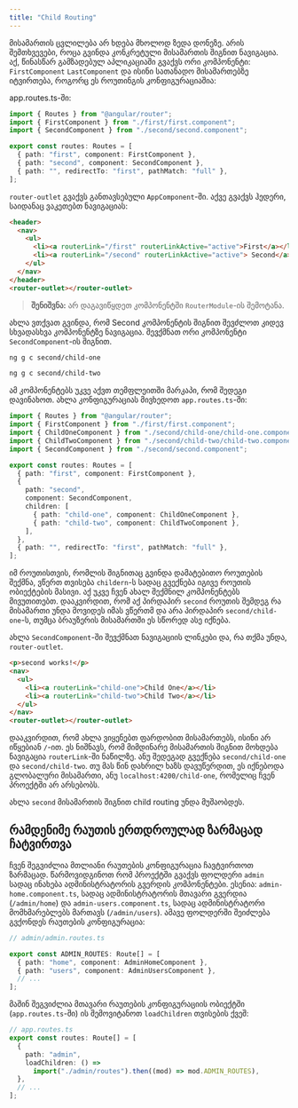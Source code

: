 ```yaml
---
title: "Child Routing"
---
```


მისამართის ცვლილება არ ხდება მხოლოდ ზედა დონეზე. არის შემთხვევები, როცა
გვინდა კონკრეტული მისამართის შიგნით ნავიგაცია. აქ, წინასწარ გამზადებულ
აპლიკაციაში გვაქვს ორი კომპონენტი: `FirstComponent` `LastComponent` და
ისინი სათანადო მისამართებზე იტვირთება, როგორც ეს როუთინგის კონფიგურაციაშია:

app.routes.ts-ში:

```ts
import { Routes } from "@angular/router";
import { FirstComponent } from "./first/first.component";
import { SecondComponent } from "./second/second.component";

export const routes: Routes = [
  { path: "first", component: FirstComponent },
  { path: "second", component: SecondComponent },
  { path: "", redirectTo: "first", pathMatch: "full" },
];
```

`router-outlet` გვაქვს განთავსებული `AppComponent`-ში.
აქვე გვაქვს ჰედერი, საიდანაც ვაკეთებთ ნავიგაციას:

```html
<header>
  <nav>
    <ul>
      <li><a routerLink="/first" routerLinkActive="active">First</a></li>
      <li><a routerLink="/second" routerLinkActive="active"> Second</a></li>
    </ul>
  </nav>
</header>
<router-outlet></router-outlet>
```

> **შენიშვნა:** არ დაგავიწყდეთ კომპონენტში `RouterModule`-ის შემოტანა.

ახლა ვთქვათ გვინდა, რომ Second კომპონენტის შიგნით შევძლოთ კიდევ სხვადასხვა კომპონენტზე
ნავიგაცია. შევქმნათ ორი კომპონენტი `SecondComponent`-ის შიგნით.

```sh
ng g c second/child-one
```

```sh
ng g c second/child-two
```

ამ კომპონენტებს უკვე აქვთ თემფლეითში მარკაპი, რომ შედეგი დავინახოთ.
ახლა კონფიგურაციას მივხედოთ `app.routes.ts`-ში:

```ts
import { Routes } from "@angular/router";
import { FirstComponent } from "./first/first.component";
import { ChildOneComponent } from "./second/child-one/child-one.component";
import { ChildTwoComponent } from "./second/child-two/child-two.component";
import { SecondComponent } from "./second/second.component";

export const routes: Routes = [
  { path: "first", component: FirstComponent },
  {
    path: "second",
    component: SecondComponent,
    children: [
      { path: "child-one", component: ChildOneComponent },
      { path: "child-two", component: ChildTwoComponent },
    ],
  },
  { path: "", redirectTo: "first", pathMatch: "full" },
];
```

იმ როუთისთვის, რომლის შიგნითაც გვინდა დამატებითო როუთების შექმნა,
ვწერთ თვისება `childern`-ს სადაც გვექნება იგივე როუთის ობიექტების მასივი.
აქ უკვე ჩვენ ახალ შექმნილ კომპონენტებს მივუთითებთ.
დააკვირდით, რომ აქ პირდაპირ `second` როუთის შემდეგ რა მისამართი უნდა მოვიდეს
იმას ვწერთმ და არა პირდაპირ `second/child-one`-ს, თუმცა ბრაუზერის მისამართში
ეს სწორედ ასე იქნება.

ახლა `SecondComponent`-ში შევქმნათ ნავიგაციის ლინკები და, რა თქმა უნდა,
`router-outlet`.

```html
<p>second works!</p>
<nav>
  <ul>
    <li><a routerLink="child-one">Child One</a></li>
    <li><a routerLink="child-two">Child Two</a></li>
  </ul>
</nav>
<router-outlet></router-outlet>
```

დააკვირდით, რომ ახლა ვიყენებთ ფარდობით მისამართებს, ისინი
არ იწყებიან `/`-ით. ეს ნიშნავს, რომ მიმდინარე მისამართის შიგნით
მოხდება ნავიგაცია `routerLink`-ში ნაწილზე. ანუ შედეგად გვექნება
`second/child-one` და `second/child-two`. თუ მას წინ
დახრილ ხაზს დავუწერდით, ეს იქნებოდა გლობალური მისამართი, ანუ
`localhost:4200/child-one`, რომელიც ჩვენ პროექტში არ არსებობს.

ახლა `second` მისამართის შიგნით child routing უნდა მუშაობდეს.

## რამდენიმე რაუთის ერთდროულად ზარმაცად ჩატვირთვა

ჩვენ შეგვიძლია მთლიანი რაუთების კონფიგურაცია ჩავტვირთოთ ზარმაცად.
წარმოვიდგინოთ რომ პროექტში გვაქვს ფოლდერი `admin` სადაც ინახება
ადმინისტრატორის გვერდის კომპონენტები. ესენია:
`admin-home.component.ts`, სადაც ადმინისტრატორის მთავარი გვერდია
(`/admin/home`) და `admin-users.component.ts`, სადაც ადმინისტრატორი
მომხმარებლებს მართავს (`/admin/users`). ამავე ფოლდერში შეიძლება
გვქონდეს რაუთების კონფიგურაცია:

```ts
// admin/admin.routes.ts

export const ADMIN_ROUTES: Route[] = [
  { path: "home", component: AdminHomeComponent },
  { path: "users", component: AdminUsersComponent },
  // ...
];
```

მაშინ შეგვიძლია მთავარი რაუთების კონფიგურაციის ობიექტში
(`app.routes.ts`-ში) ის შემოვიტანოთ `loadChildren` თვისების
ქვეშ:

```ts
// app.routes.ts
export const routes: Route[] = [
  {
    path: "admin",
    loadChildren: () =>
      import("./admin/routes").then((mod) => mod.ADMIN_ROUTES),
  },
  // ...
];
```

<!-- TODO: ცალკე NgModule-ის თავში გადავიტანო -->
<!-- ## Lazy Loading (მოდულებით)

ზოგჯერ შეიძლება დაგვჭირდეს თვითონ პროექტის ცალკეული გვერდების მოდულებად
ორგანიზება, სადაც ამ კომპონენტებს თავიანთი routing მოდული ექნებათ.
ვთქვათ `SecondComponent` იმდენად გაიზარდა, რომ მას ცალკე უნდა მენეჯმენტი,
როგორც მთლიან მოდულს. აქ ასევე შეგვიძლია ამ მთლიანი მოდულის მხოლოდ
მაშინ ჩატვირთვა, როცა მომხმარებელი ამ მოდულისთვის საჭირო გვერდზე იქნება.

ჩვენ second ფოლერში ვქმნით `second.module.ts` `second-routing.module.ts`-ს.

second-routing.module.ts:

```ts
import { NgModule } from "@angular/core";
import { RouterModule, Routes } from "@angular/router";
import { ChildOneComponent } from "./child-one/child-one.component";
import { SecondComponent } from "./second.component";
import { ChildTwoComponent } from "./child-two/child-two.component";

const routes: Routes = [
  {
    path: "",
    component: SecondComponent,
    children: [
      { path: "child-one", component: ChildOneComponent },
      { path: "child-two", component: ChildTwoComponent },
    ],
  },
];

@NgModule({
  imports: [RouterModule.forChild(routes)],
  exports: [RouterModule],
})
export class SecondRoutingModule {}
```

რადგან ჩვენთვის `second` იქნება ახალი მოდული, მისი მთავარი გვერდი
უნდა იტოს `SecondComponent` და მათი შვილები იქნებიან ჩვენი შექმნილი
ორი კომპონენტი.

ახლა `RouterModule`-ზე ვიყენებთ `forChild` მეთოდს, რადგან ეს
იქნება მთავარი მოდულის, `AppRoutingModule`-ის შვილი, ანუ
აქ შექმნილი როუთები მოექცება მთავარი როუთების შიგნით.

second.module.ts

```ts
import { NgModule } from "@angular/core";
import { ChildOneComponent } from "./child-one/child-one.component";
import { ChildTwoComponent } from "./child-two/child-two.component";
import { SecondRoutingModule } from "./second-routing.module";
import { SecondComponent } from "./second.component";

@NgModule({
  declarations: [SecondComponent, ChildOneComponent, ChildTwoComponent],
  imports: [SecondRoutingModule],
})
export class SecondModule {}
```

ახლა `SecondModule`-ში არსებულ მოდულს, კომპონენტსა თუ სერვისს, ანუ
ყველაფერს რაც მხოლოდ ამ მოდულში დაგვჭირდება, დეკლარაციას ვუკეტებთ
აქ. აქვე ვაიმპორტებთ `SecondRoutingModule`-ს.

ახლა `app.module.ts`-ში უნდა მოვაშოროთ იმ კომპონენტების დეკლარაცია,
რომელიც `SecondModule`-ში გვაქვს, რათა ანგულარმა ისინი არ შექმნას
თავიდანვე.

```ts
import { NgModule } from "@angular/core";
import { BrowserModule } from "@angular/platform-browser";

import { AppRoutingModule } from "./app-routing.module";
import { AppComponent } from "./app.component";
import { FirstComponent } from "./first/first.component";

@NgModule({
  declarations: [AppComponent, FirstComponent],
  imports: [BrowserModule, AppRoutingModule],
  providers: [],
  bootstrap: [AppComponent],
})
export class AppModule {}
```

აქ არ დავაიმპორტებთ SecondModule-ს. ის `AppRoutingModule`-ს
უნდა შემოვატანინოთ, მხოლოდ მაშინ, როცა საჭირო როუთზე მოვხვდებით.

```ts
import { NgModule } from "@angular/core";
import { RouterModule, Routes } from "@angular/router";
import { FirstComponent } from "./first/first.component";

const routes: Routes = [
  { path: "first", component: FirstComponent },
  {
    path: "second",
    loadChildren: () =>
      import("./second/second.module").then((m) => m.SecondModule),
  },
  { path: "", redirectTo: "first", pathMatch: "full" },
];

@NgModule({
  imports: [RouterModule.forRoot(routes)],
  exports: [RouterModule],
})
export class AppRoutingModule {}
```

აქ ყველაფერი იგივე რჩება, გარდა იმ როუთისა, რაც `second`-ს ეხება.
ჩვენ ვიყენებთ თვისება `loadChildren`-ს სადაც ქოლბექში ვაბრუნებთ
დაძახებულ `import` ფუნქციას, სადაც ვაწვდით ჩვენი `SecondModule`-ის
მისამართს. ეს ასინქრონული ოპერაციაა, მასზე სწორედ ამიტომ ვეძახით
მასზე then მეთოდს, სადაც გვიბრუნდება დაიმპორტებული ფაილი. ამ
ფაილიდან ჩვენ ვაბრუნებთ `SecondModule`-ს. ანუ `second` path-ზე
ჩვენ მთლიან `SecondModule`-ს ვაიმპორტებთ. დანარჩენი, იქნება ეს
კომპონენტები, სერვისების დეკლარაცია თუ რაუთინგი უშუალოდ ამ
მოდულმა უნდა მოაგვაროს.

ჩვენ უკვე ეს ყველაფერი მოვაგვარეთ `SecondModule`-სა და `SecondRoutingModule`-ში.
შესაბამისად ყველაფერი მუშაობს. განსხვავება ის არის, რომ ახლა ეს მოდული
მხოლოდ მაშინ იტვირთება, როცა ჩვენ `second` მისამართზე გადავალთ.

### შეჯამება

ამ თავში ჩვენ განვიხილეთ child routing, ანუ ცალკეული როუთის შიგნით როგორ
მოხდეს როუთინგი. ამისთვის დაგვჭირდა `children` თვისების გამოყენება, სადაც
დამატებითი როუთების კონფიგურაციას ვწერთ. შემდეგ ჩვენ განვიხილეთ როგორ
დავაიმპორტოთ მთლიანი ცალკეული მოდულები lazy loading-ით. ასე მოდული
იტვირთება მაშინ, როცა მისი საჭიროება იქმნება. ასე ჩვენ რესურსებს ვზოგავთ. -->
